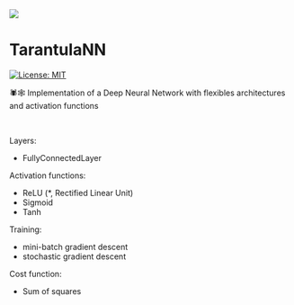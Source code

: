
<img src="https://github.com/moritzmitterdorfer/TarantulaNN/blob/master/imgs/logo.png">

# TarantulaNN
[![License: MIT](https://img.shields.io/badge/License-MIT-yellow.svg)](https://opensource.org/licenses/MIT)

🕷🕸 Implementation of a Deep Neural Network with flexibles architectures and activation functions

<br>

Layers:

- FullyConnectedLayer

Activation functions:

- ReLU (*, Rectified Linear Unit)
- Sigmoid
- Tanh

Training:

- mini-batch gradient descent
- stochastic gradient descent

Cost function:

- Sum of squares




